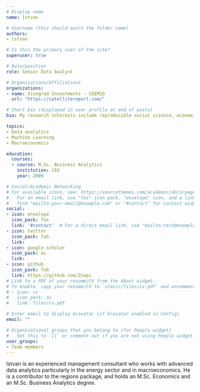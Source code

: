 ```yaml
---
# Display name
name: Istvan

# Username (this should match the folder name)
authors:
- istvan

# Is this the primary user of the site?
superuser: true

# Role/position
role: Senior Data Analyst

# Organizations/Affiliations
organizations:
- name: Visegrad Investments - CEEMID
  url: "https://satellitereport.com/"

# Short bio (displayed in user profile at end of posts)
bio: My research interests include reproducible social science, economics and finance.

topics:
- Data analytics
- Machine Learning
- Macroeconomics

education:
  courses:
  - course: M.Sc. Business Analytics
    institution: CEU
    year: 2009

# Social/Academic Networking
# For available icons, see: https://sourcethemes.com/academic/docs/page-builder/#icons
#   For an email link, use "fas" icon pack, "envelope" icon, and a link in the
#   form "mailto:your-email@example.com" or "#contact" for contact widget.
social:
- icon: envelope
  icon_pack: fas
  link: '#contact'  # For a direct email link, use "mailto:test@example.org".
- icon: twitter
  icon_pack: fab
  link: 
- icon: google-scholar
  icon_pack: ai
  link: 
- icon: github
  icon_pack: fab
  link: https://github.com/Zsopi
# Link to a PDF of your resume/CV from the About widget.
# To enable, copy your resume/CV to `static/files/cv.pdf` and uncomment the lines below.
# - icon: cv
#   icon_pack: ai
#   link: files/cv.pdf

# Enter email to display Gravatar (if Gravatar enabled in Config)
email: ""

# Organizational groups that you belong to (for People widget)
#   Set this to `[]` or comment out if you are not using People widget.
user_groups:
- Team members
---
```


Istvan is an experienced management consultant who works with advanced data analytics particularly in the energy sector and in macroeconomics. He is a contributor to the regions package, and holds an M.Sc. Economics and an M.Sc. Business Analytics degree. 
